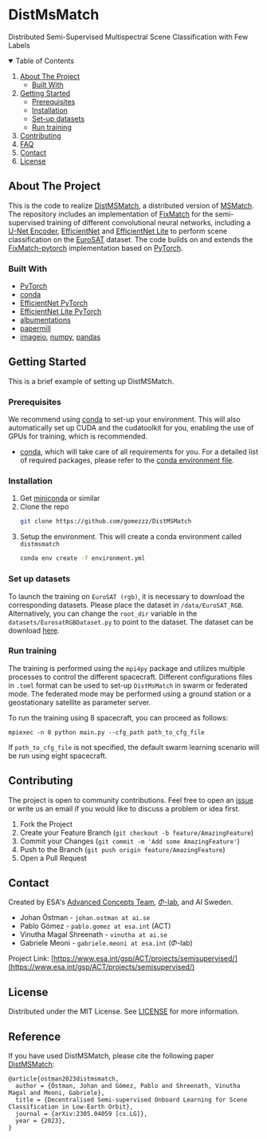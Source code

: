 
# DistMsMatch
Distributed Semi-Supervised Multispectral Scene Classification with Few Labels

<!--
*** Based on https://github.com/othneildrew/Best-README-Template
-->



<!-- TABLE OF CONTENTS -->
<details open="open">
  <summary>Table of Contents</summary>
  <ol>
    <li>
      <a href="#about-the-project">About The Project</a>
      <ul>
        <li><a href="#built-with">Built With</a></li>
      </ul>
    </li>
    <li>
      <a href="#getting-started">Getting Started</a>
      <ul>
        <li><a href="#prerequisites">Prerequisites</a></li>
        <li><a href="#installation">Installation</a></li>
        <li><a href="#set-up-datasets">Set-up datasets</a></li>
        <li><a href="#run-training">Run training</a></li>
      </ul>
    </li>
    <li><a href="#contributing">Contributing</a></li>
    <li><a href="#FAQ">FAQ</a></li>
    <li><a href="#contact">Contact</a></li>
    <li><a href="#license">License</a></li>
  </ol>
</details>



<!-- ABOUT THE PROJECT -->
## About The Project

This is the code to realize [DistMSMatch](https://arxiv.org/abs/2305.04059), a distributed version of [MSMatch](https://github.com/gomezzz/MSMatch). The repository includes an implementation of [FixMatch](https://arxiv.org/abs/2001.07685) for the semi-supervised training of different convolutional neural networks, including a [U-Net Encoder](https://arxiv.org/abs/1505.04597), [EfficientNet](https://arxiv.org/abs/1905.11946) and [EfficientNet Lite](https://tfhub.dev/s?deployment-format=lite&q=efficientnet%20lite) to perform scene classification on the [EuroSAT](https://github.com/phelber/EuroSAT) dataset. The code builds on and extends the [FixMatch-pytorch](https://github.com/LeeDoYup/FixMatch-pytorch) implementation based on [PyTorch](https://pytorch.org/). 
### Built With

* [PyTorch](https://pytorch.org/)
* [conda](https://docs.conda.io/en/latest/)
* [EfficientNet PyTorch](https://github.com/lukemelas/EfficientNet-PyTorch)
* [EfficientNet Lite PyTorch](https://pypi.org/project/efficientnet-lite-pytorch/)
* [albumentations](https://github.com/albumentations-team/albumentations)
* [papermill](https://papermill.readthedocs.io/en/latest/)
* [imageio](https://github.com/imageio/imageio), [numpy](https://numpy.org/), [pandas](https://pandas.pydata.org/)

<!-- GETTING STARTED -->
## Getting Started

This is a brief example of setting up DistMSMatch.

### Prerequisites

We recommend using [conda](https://docs.conda.io/en/latest/) to set-up your environment. This will also automatically set up CUDA and the cudatoolkit for you, enabling the use of GPUs for training, which is recommended.


* [conda](https://docs.conda.io/en/latest/), which will take care of all requirements for you. For a detailed list of required packages, please refer to the [conda environment file](https://github.com/gomezzz/DistMSMatch/blob/main/environment.yml).

### Installation

1. Get [miniconda](https://docs.conda.io/en/latest/miniconda.html) or similar
2. Clone the repo
   ```sh
   git clone https://github.com/gomezzz/DistMSMatch
   ```
3. Setup the environment. This will create a conda environment called `distmsmatch`
   ```sh
   conda env create -f environment.yml
   ```

### Set up datasets
To launch the training on `EuroSAT (rgb)`, it is necessary to download the corresponding datasets. Please place the dataset in `/data/EuroSAT_RGB`.  Alternatively, you can change the `root_dir` variable in the `datasets/EurosatRGBDataset.py` to point to the dataset. The dataset can be download [here](https://github.com/phelber/EuroSAT). 

### Run training
The training is performed using the `mpi4py` package and utilizes multiple processes to control the different spacecraft.
Different configurations files in `.toml` format can be used to set-up `DistMsMatch` in swarm or federated mode.
The federated mode may be performed using a ground station or a geostationary satellite as parameter server.

To run the training using 8 spacecraft, you can proceed as follows:

```
mpiexec -n 8 python main.py --cfg_path path_to_cfg_file 
````

If `path_to_cfg_file` is not specified, the default swarm learning scenario will be run using eight spacecraft.

<!-- CONTRIBUTING -->
## Contributing

The project is open to community contributions. Feel free to open an [issue](https://github.com/gomezzz/DistMSMatch/issues) or write us an email if you would like to discuss a problem or idea first.

1. Fork the Project
2. Create your Feature Branch (`git checkout -b feature/AmazingFeature`)
3. Commit your Changes (`git commit -m 'Add some AmazingFeature'`)
4. Push to the Branch (`git push origin feature/AmazingFeature`)
5. Open a Pull Request



<!-- CONTACT -->
## Contact 

Created by ESA's [Advanced Concepts Team](https://www.esa.int/gsp/ACT/index.html), [$\Phi$-lab](https://philab.phi.esa.int/1), and AI Sweden.
- Johan Östman - `johan.ostman at ai.se`
- Pablo Gómez - `pablo.gomez at esa.int` (ACT)
- Vinutha Magal Shreenath - `vinutha at ai.se`
- Gabriele Meoni - `gabriele.meoni at esa.int` ($\Phi$-lab)

Project Link: [https://www.esa.int/gsp/ACT/projects/semisupervised/](https://www.esa.int/gsp/ACT/projects/semisupervised/)

<!-- LICENSE -->
## License

Distributed under the MIT License. See [LICENSE](https://github.com/gomezzz/DistMSMatch/blob/main/LICENSE) for more information.

<!-- ACKNOWLEDGEMENTS 
This README was based on https://github.com/othneildrew/Best-README-Template
-->

## Reference

If you have used DistMSMatch, please cite the following paper [DistMSMatch](https://arxiv.org/abs/2305.04059):
```
@article{ostman2023distmsmatch,
  author = {Östman, Johan and Gómez, Pablo and Shreenath, Vinutha Magal and Meoni, Gabriele},
  title = {Decentralised Semi-supervised Onboard Learning for Scene Classification in Low-Earth Orbit},
  journal = {arXiv:2305.04059 [cs.LG]},
  year = {2023},
}
```
